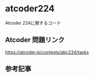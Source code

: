 # atcoder224
Atcoder 224に関するコード

## Atcoder 問題リンク
https://atcoder.jp/contests/abc224/tasks

## 参考記事
